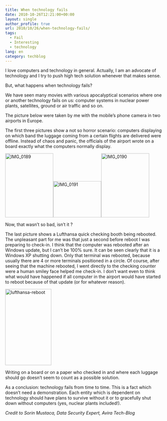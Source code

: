 ```yaml
---
title: When technology fails
date: 2010-10-26T12:21:00+00:00
layout: single
author_profile: true
url: 2010/10/26/when-technology-fails/
tags:
  - Fail
  - Interesting
  - technology
lang: en
category: techblog
---
```

I love computers and technology in general. Actually, I am an advocate of technology and I try to push high tech solution whenever that makes sense.

But, what happens when technology fails?

We have seen many movies with various apocalyptical scenarios where one or another technology fails on us: computer systems in nuclear power plants, satellites, ground or air traffic and so on.

The picture below were taken by me with the mobile’s phone camera in two airports in Europe.

The first three pictures show a not so horror scenario: computers displaying on which band the luggage coming from a certain flights are delivered were offline. Instead of chaos and panic, the officials of the airport wrote on a board exactly what the computers normally display.

[<img title="IMG_0189" border="0" alt="IMG_0189" src="http://lh5.ggpht.com/_vaUVXcmC3OI/TMbAhZBxmFI/AAAAAAAAC54/Uc3bnFBYkTU/IMG_0189_thumb.jpg?imgmax=800" width="154" height="205" />](http://lh5.ggpht.com/_vaUVXcmC3OI/TMbAfnC4hRI/AAAAAAAAC50/FwDCpzpuyv8/s1600-h/IMG_0189%5B3%5D.jpg)[<img title="IMG_0191" border="0" alt="IMG_0191" src="http://lh4.ggpht.com/_vaUVXcmC3OI/TMbAlHINKSI/AAAAAAAAC6A/YN_HQBEFPKk/IMG_0191_thumb.jpg?imgmax=800" width="154" height="116" />](http://lh5.ggpht.com/_vaUVXcmC3OI/TMbAjqisFhI/AAAAAAAAC58/TXexINl1rCE/s1600-h/IMG_0191%5B3%5D.jpg)[<img title="IMG_0190" border="0" alt="IMG_0190" src="http://lh3.ggpht.com/_vaUVXcmC3OI/TMbAqhhmvSI/AAAAAAAAC6I/xMUB-An2PTw/IMG_0190_thumb.jpg?imgmax=800" width="154" height="205" />](http://lh4.ggpht.com/_vaUVXcmC3OI/TMbAo4XiT3I/AAAAAAAAC6E/QHV6nDMjblI/s1600-h/IMG_0190%5B3%5D.jpg)

Now, that wasn’t so bad, isn’t it ?

The last picture shows a Lufthansa quick checking booth being rebooted. The unpleasant part for me was that just a second before reboot I was preparing to check-in. I think that the computer was rebooted after an Windows update, but I can’t be 100% sure. It can be seen clearly that it is a Windows XP shutting down. Only that terminal was rebooted, because usually there are 4 or more terminals positioned in a circle. Of course, after seeing that the machine rebooted, I went directly to the checking counter were a human smiley face helped me check-in. I don’t want even to think what would have happened if all computer in the airport would have started to reboot because of that update (or for whatever reason).

[<img title="lufthansa-reboot" border="0" alt="lufthansa-reboot" src="http://lh5.ggpht.com/_vaUVXcmC3OI/TMbAun2MfGI/AAAAAAAAC6Q/nKgkCDUYPmI/lufthansa-reboot_thumb.jpg?imgmax=800" width="148" height="244" />](http://lh5.ggpht.com/_vaUVXcmC3OI/TMbAtOIyYDI/AAAAAAAAC6M/PXdONsPun40/s1600-h/lufthansa-reboot%5B2%5D.jpg)

Writing on a board or on a paper who checked in and where each luggage should go doesn’t seem to count as a possible solution.

As a conclusion: technology fails from time to time. This is a fact which doesn’t need a demonstration. Each entity which is dependent on technology should have plans to survive without it or to gracefully shut down without computers (yes, nuclear plants included!).

_Credit to Sorin Mustaca, Data Security Expert, Avira Tech-Blog_